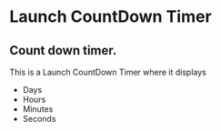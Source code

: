 # Launch CountDown Timer
## Count down timer.

This is a Launch CountDown Timer 
where it displays 
- Days
- Hours
- Minutes
- Seconds